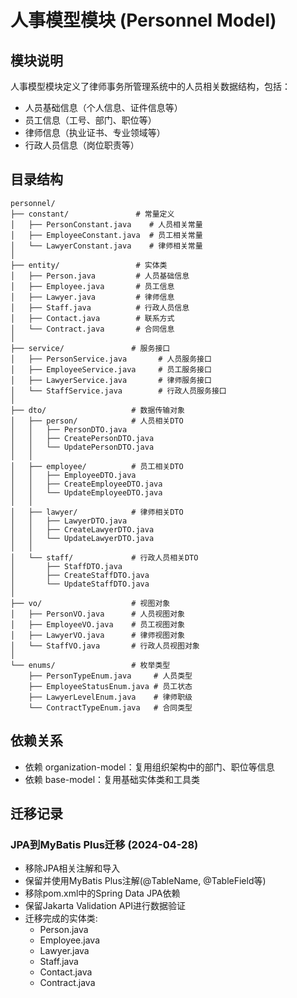 # 人事模型模块 (Personnel Model)

## 模块说明
人事模型模块定义了律师事务所管理系统中的人员相关数据结构，包括：
- 人员基础信息（个人信息、证件信息等）
- 员工信息（工号、部门、职位等）
- 律师信息（执业证书、专业领域等）
- 行政人员信息（岗位职责等）

## 目录结构
```
personnel/
├── constant/               # 常量定义
│   ├── PersonConstant.java    # 人员相关常量
│   ├── EmployeeConstant.java  # 员工相关常量
│   └── LawyerConstant.java    # 律师相关常量
│
├── entity/                 # 实体类
│   ├── Person.java         # 人员基础信息
│   ├── Employee.java       # 员工信息
│   ├── Lawyer.java         # 律师信息
│   ├── Staff.java          # 行政人员信息
│   ├── Contact.java        # 联系方式
│   └── Contract.java       # 合同信息
│
├── service/               # 服务接口
│   ├── PersonService.java       # 人员服务接口
│   ├── EmployeeService.java     # 员工服务接口
│   ├── LawyerService.java       # 律师服务接口
│   └── StaffService.java        # 行政人员服务接口
│
├── dto/                   # 数据传输对象
│   ├── person/            # 人员相关DTO
│   │   ├── PersonDTO.java
│   │   ├── CreatePersonDTO.java
│   │   └── UpdatePersonDTO.java
│   │
│   ├── employee/          # 员工相关DTO
│   │   ├── EmployeeDTO.java
│   │   ├── CreateEmployeeDTO.java
│   │   └── UpdateEmployeeDTO.java
│   │
│   ├── lawyer/            # 律师相关DTO
│   │   ├── LawyerDTO.java
│   │   ├── CreateLawyerDTO.java
│   │   └── UpdateLawyerDTO.java
│   │
│   └── staff/             # 行政人员相关DTO
│       ├── StaffDTO.java
│       ├── CreateStaffDTO.java
│       └── UpdateStaffDTO.java
│
├── vo/                    # 视图对象
│   ├── PersonVO.java      # 人员视图对象
│   ├── EmployeeVO.java    # 员工视图对象
│   ├── LawyerVO.java      # 律师视图对象
│   └── StaffVO.java       # 行政人员视图对象
│
└── enums/                 # 枚举类型
    ├── PersonTypeEnum.java     # 人员类型
    ├── EmployeeStatusEnum.java # 员工状态
    ├── LawyerLevelEnum.java    # 律师职级
    └── ContractTypeEnum.java   # 合同类型
```

## 依赖关系
- 依赖 organization-model：复用组织架构中的部门、职位等信息
- 依赖 base-model：复用基础实体类和工具类

## 迁移记录
### JPA到MyBatis Plus迁移 (2024-04-28)
- 移除JPA相关注解和导入
- 保留并使用MyBatis Plus注解(@TableName, @TableField等)
- 移除pom.xml中的Spring Data JPA依赖
- 保留Jakarta Validation API进行数据验证
- 迁移完成的实体类:
  - Person.java
  - Employee.java
  - Lawyer.java
  - Staff.java
  - Contact.java
  - Contract.java
